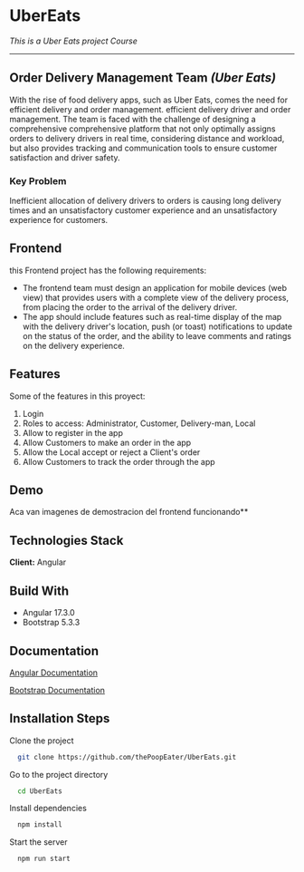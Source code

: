 # UberEats
_This is a Uber Eats project Course_
___________________________________
## Order Delivery Management Team *(Uber Eats)*
With the rise of food delivery apps, such as Uber Eats, comes the need for efficient delivery and order management. 
efficient delivery driver and order management. The team is faced with the challenge of designing a comprehensive 
comprehensive platform that not only optimally assigns orders to delivery drivers in real time, considering distance and workload, but also provides tracking and communication tools to ensure customer satisfaction and driver safety.

### **Key Problem** 
Inefficient allocation of delivery drivers to orders is causing long delivery times and an unsatisfactory customer experience and an unsatisfactory experience for customers.

## Frontend
this Frontend project has the following requirements:
- The frontend team must design an application for mobile devices (web view) that provides users with a complete view of the delivery process, from placing the order to the arrival of the delivery driver. 
- The app should include features such as real-time display of the map with the delivery driver's location, push (or toast) notifications to update on the status of the order, and the ability to leave comments and ratings on the delivery experience.


## Features
Some of the features in this proyect:
1. Login
2. Roles to access: Administrator, Customer, Delivery-man, Local
3. Allow to register in the app 
4. Allow Customers to make an order in the app
5. Allow the Local accept or reject a Client's order
6. Allow Customers to track the order through the app 

## Demo
Aca van imagenes de demostracion del frontend funcionando**

## Technologies Stack
**Client:** Angular

## Build With

- Angular 17.3.0
- Bootstrap 5.3.3

## Documentation
[Angular Documentation](https://angular.io/docs)

[Bootstrap Documentation](https://getbootstrap.com/docs/5.0/getting-started/introduction/)

## Installation Steps
Clone the project

```bash
  git clone https://github.com/thePoopEater/UberEats.git
```

Go to the project directory

```bash
  cd UberEats
```

Install dependencies

```bash
  npm install
```

Start the server

```bash
  npm run start
```



